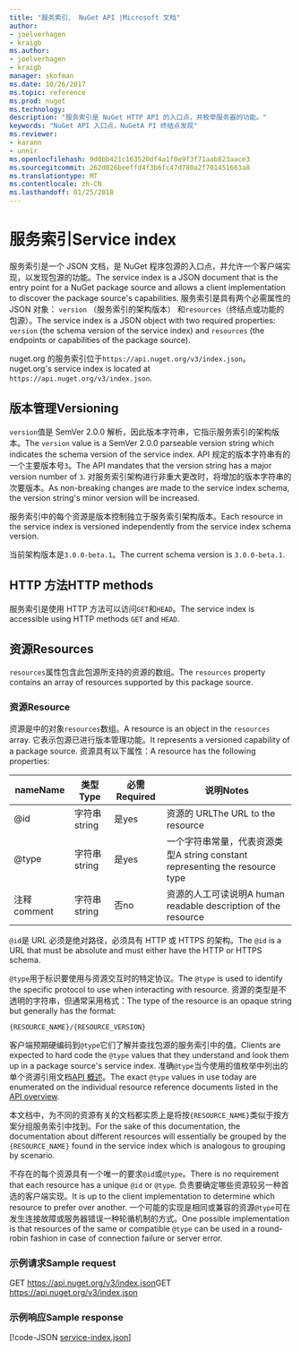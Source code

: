 ```yaml
---
title: "服务索引、 NuGet API |Microsoft 文档"
author:
- joelverhagen
- kraigb
ms.author:
- joelverhagen
- kraigb
manager: skofman
ms.date: 10/26/2017
ms.topic: reference
ms.prod: nuget
ms.technology: 
description: "服务索引是 NuGet HTTP API 的入口点，并枚举服务器的功能。"
keywords: "NuGet API 入口点，NuGetA PI 终结点发现"
ms.reviewer:
- karann
- unnir
ms.openlocfilehash: 9d0bb421c163520df4a1f0e9f3f71aab823aace3
ms.sourcegitcommit: 262d026beeffd4f3b6fc47d780a2f701451663a8
ms.translationtype: MT
ms.contentlocale: zh-CN
ms.lasthandoff: 01/25/2018
---
```

# <a name="service-index"></a><span data-ttu-id="ad7ea-104">服务索引</span><span class="sxs-lookup"><span data-stu-id="ad7ea-104">Service index</span></span>

<span data-ttu-id="ad7ea-105">服务索引是一个 JSON 文档，是 NuGet 程序包源的入口点，并允许一个客户端实现，以发现包源的功能。</span><span class="sxs-lookup"><span data-stu-id="ad7ea-105">The service index is a JSON document that is the entry point for a NuGet package source and allows a client implementation to discover the package source's capabilities.</span></span> <span data-ttu-id="ad7ea-106">服务索引是具有两个必需属性的 JSON 对象： `version` （服务索引的架构版本） 和`resources`（终结点或功能的包源）。</span><span class="sxs-lookup"><span data-stu-id="ad7ea-106">The service index is a JSON object with two required properties: `version` (the schema version of the service index) and `resources`  (the endpoints or capabilities of the package source).</span></span>

<span data-ttu-id="ad7ea-107">nuget.org 的服务索引位于`https://api.nuget.org/v3/index.json`。</span><span class="sxs-lookup"><span data-stu-id="ad7ea-107">nuget.org's service index is located at `https://api.nuget.org/v3/index.json`.</span></span>

## <a name="versioning"></a><span data-ttu-id="ad7ea-108">版本管理</span><span class="sxs-lookup"><span data-stu-id="ad7ea-108">Versioning</span></span>

<span data-ttu-id="ad7ea-109">`version`值是 SemVer 2.0.0 解析，因此版本字符串，它指示服务索引的架构版本。</span><span class="sxs-lookup"><span data-stu-id="ad7ea-109">The `version` value is a SemVer 2.0.0 parseable version string which indicates the schema version of the service index.</span></span>
<span data-ttu-id="ad7ea-110">API 规定的版本字符串有的一个主要版本号`3`。</span><span class="sxs-lookup"><span data-stu-id="ad7ea-110">The API mandates that the version string has a major version number of `3`.</span></span> <span data-ttu-id="ad7ea-111">对服务索引架构进行非重大更改时，将增加的版本字符串的次要版本。</span><span class="sxs-lookup"><span data-stu-id="ad7ea-111">As non-breaking changes are made to the service index schema, the version string's minor version will be increased.</span></span>

<span data-ttu-id="ad7ea-112">服务索引中的每个资源是版本控制独立于服务索引架构版本。</span><span class="sxs-lookup"><span data-stu-id="ad7ea-112">Each resource in the service index is versioned independently from the service index schema version.</span></span>

<span data-ttu-id="ad7ea-113">当前架构版本是`3.0.0-beta.1`。</span><span class="sxs-lookup"><span data-stu-id="ad7ea-113">The current schema version is `3.0.0-beta.1`.</span></span>

## <a name="http-methods"></a><span data-ttu-id="ad7ea-114">HTTP 方法</span><span class="sxs-lookup"><span data-stu-id="ad7ea-114">HTTP methods</span></span>

<span data-ttu-id="ad7ea-115">服务索引是使用 HTTP 方法可以访问`GET`和`HEAD`。</span><span class="sxs-lookup"><span data-stu-id="ad7ea-115">The service index is accessible using HTTP methods `GET` and `HEAD`.</span></span>

## <a name="resources"></a><span data-ttu-id="ad7ea-116">资源</span><span class="sxs-lookup"><span data-stu-id="ad7ea-116">Resources</span></span>

<span data-ttu-id="ad7ea-117">`resources`属性包含此包源所支持的资源的数组。</span><span class="sxs-lookup"><span data-stu-id="ad7ea-117">The `resources` property contains an array of resources supported by this package source.</span></span>

### <a name="resource"></a><span data-ttu-id="ad7ea-118">资源</span><span class="sxs-lookup"><span data-stu-id="ad7ea-118">Resource</span></span>

<span data-ttu-id="ad7ea-119">资源是中的对象`resources`数组。</span><span class="sxs-lookup"><span data-stu-id="ad7ea-119">A resource is an object in the `resources` array.</span></span> <span data-ttu-id="ad7ea-120">它表示包源已进行版本管理功能。</span><span class="sxs-lookup"><span data-stu-id="ad7ea-120">It represents a versioned capability of a package source.</span></span> <span data-ttu-id="ad7ea-121">资源具有以下属性：</span><span class="sxs-lookup"><span data-stu-id="ad7ea-121">A resource has the following properties:</span></span>

<span data-ttu-id="ad7ea-122">name</span><span class="sxs-lookup"><span data-stu-id="ad7ea-122">Name</span></span>          | <span data-ttu-id="ad7ea-123">类型</span><span class="sxs-lookup"><span data-stu-id="ad7ea-123">Type</span></span>   | <span data-ttu-id="ad7ea-124">必需</span><span class="sxs-lookup"><span data-stu-id="ad7ea-124">Required</span></span> | <span data-ttu-id="ad7ea-125">说明</span><span class="sxs-lookup"><span data-stu-id="ad7ea-125">Notes</span></span>
------------- | ------ | -------- | -----
@id           | <span data-ttu-id="ad7ea-126">字符串</span><span class="sxs-lookup"><span data-stu-id="ad7ea-126">string</span></span> | <span data-ttu-id="ad7ea-127">是</span><span class="sxs-lookup"><span data-stu-id="ad7ea-127">yes</span></span>      | <span data-ttu-id="ad7ea-128">资源的 URL</span><span class="sxs-lookup"><span data-stu-id="ad7ea-128">The URL to the resource</span></span>
@type         | <span data-ttu-id="ad7ea-129">字符串</span><span class="sxs-lookup"><span data-stu-id="ad7ea-129">string</span></span> | <span data-ttu-id="ad7ea-130">是</span><span class="sxs-lookup"><span data-stu-id="ad7ea-130">yes</span></span>      | <span data-ttu-id="ad7ea-131">一个字符串常量，代表资源类型</span><span class="sxs-lookup"><span data-stu-id="ad7ea-131">A string constant representing the resource type</span></span>
<span data-ttu-id="ad7ea-132">注释</span><span class="sxs-lookup"><span data-stu-id="ad7ea-132">comment</span></span>       | <span data-ttu-id="ad7ea-133">字符串</span><span class="sxs-lookup"><span data-stu-id="ad7ea-133">string</span></span> | <span data-ttu-id="ad7ea-134">否</span><span class="sxs-lookup"><span data-stu-id="ad7ea-134">no</span></span>       | <span data-ttu-id="ad7ea-135">资源的人工可读说明</span><span class="sxs-lookup"><span data-stu-id="ad7ea-135">A human readable description of the resource</span></span>

<span data-ttu-id="ad7ea-136">`@id`是 URL 必须是绝对路径，必须具有 HTTP 或 HTTPS 的架构。</span><span class="sxs-lookup"><span data-stu-id="ad7ea-136">The `@id` is a URL that must be absolute and must either have the HTTP or HTTPS schema.</span></span>

<span data-ttu-id="ad7ea-137">`@type`用于标识要使用与资源交互时的特定协议。</span><span class="sxs-lookup"><span data-stu-id="ad7ea-137">The `@type` is used to identify the specific protocol to use when interacting with resource.</span></span> <span data-ttu-id="ad7ea-138">资源的类型是不透明的字符串，但通常采用格式：</span><span class="sxs-lookup"><span data-stu-id="ad7ea-138">The type of the resource is an opaque string but generally has the format:</span></span>

    {RESOURCE_NAME}/{RESOURCE_VERSION}

<span data-ttu-id="ad7ea-139">客户端预期硬编码到`@type`它们了解并查找包源的服务索引中的值。</span><span class="sxs-lookup"><span data-stu-id="ad7ea-139">Clients are expected to hard code the `@type` values that they understand and look them up in a package source's service index.</span></span> <span data-ttu-id="ad7ea-140">准确`@type`当今使用的值枚举中列出的单个资源引用文档[API 概述](overview.md#resources-and-schema)。</span><span class="sxs-lookup"><span data-stu-id="ad7ea-140">The exact `@type` values in use today are enumerated on the individual resource reference documents listed in the [API overview](overview.md#resources-and-schema).</span></span>

<span data-ttu-id="ad7ea-141">本文档中，为不同的资源有关的文档都实质上是将按`{RESOURCE_NAME}`类似于按方案分组服务索引中找到。</span><span class="sxs-lookup"><span data-stu-id="ad7ea-141">For the sake of this documentation, the documentation about different resources will essentially be grouped by the `{RESOURCE_NAME}` found in the service index which is analogous to grouping by scenario.</span></span> 

<span data-ttu-id="ad7ea-142">不存在的每个资源具有一个唯一的要求`@id`或`@type`。</span><span class="sxs-lookup"><span data-stu-id="ad7ea-142">There is no requirement that each resource has a unique `@id` or `@type`.</span></span> <span data-ttu-id="ad7ea-143">负责要确定哪些资源较另一种首选的客户端实现。</span><span class="sxs-lookup"><span data-stu-id="ad7ea-143">It is up to the client implementation to determine which resource to prefer over another.</span></span> <span data-ttu-id="ad7ea-144">一个可能的实现是相同或兼容的资源`@type`可在发生连接故障或服务器错误一种轮循机制的方式。</span><span class="sxs-lookup"><span data-stu-id="ad7ea-144">One possible implementation is that resources of the same or compatible `@type` can be used in a round-robin fashion in case of connection failure or server error.</span></span>

### <a name="sample-request"></a><span data-ttu-id="ad7ea-145">示例请求</span><span class="sxs-lookup"><span data-stu-id="ad7ea-145">Sample request</span></span>

<span data-ttu-id="ad7ea-146">GET https://api.nuget.org/v3/index.json</span><span class="sxs-lookup"><span data-stu-id="ad7ea-146">GET https://api.nuget.org/v3/index.json</span></span>

### <a name="sample-response"></a><span data-ttu-id="ad7ea-147">示例响应</span><span class="sxs-lookup"><span data-stu-id="ad7ea-147">Sample response</span></span>

[!code-JSON [service-index.json](./_data/service-index.json)]
